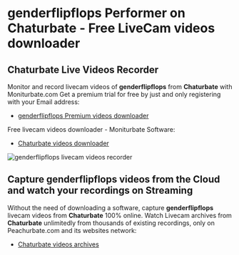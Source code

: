# genderflipflops Performer on Chaturbate - Free LiveCam videos downloader

## Chaturbate Live Videos Recorder

Monitor and record livecam videos of **genderflipflops** from **Chaturbate** with Moniturbate.com
Get a premium trial for free by just and only registering with your Email address:
* [genderflipflops Premium videos downloader](https://moniturbate.com/request-demo-licence-key.html)

Free livecam videos downloader - Moniturbate Software:
* [Chaturbate videos downloader](https://moniturbate.com/moniturbate-download-software.html)

![genderflipflops livecam videos recorder](https://peachurnet.com/templates/moniturbate-software.png)


## Capture genderflipflops videos from the Cloud and watch your recordings on Streaming

Without the need of downloading a software, capture **genderflipflops** livecam videos from **Chaturbate** 100% online.
Watch Livecam archives from **Chaturbate** unlimitedly from thousands of existing recordings, only on Peachurbate.com and its websites network:
* [Chaturbate videos archives](https://peachurnet.com/)